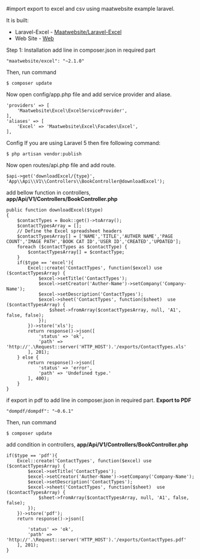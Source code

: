 #import export to excel and csv using maatwebsite example laravel.

It is built:

* Laravel-Excel - [Maatwebsite/Laravel-Excel](https://github.com/Maatwebsite/Laravel-Excel)
* Web Site - [Web](http://www.maatwebsite.nl/laravel-excel/docs)

Step 1: Installation
add line in composer.json in required part
```
"maatwebsite/excel": "~2.1.0"
```
Then, run command
```
$ composer update
```
Now open config/app.php file and add service provider and aliase.
```
'providers' => [
	'Maatwebsite\Excel\ExcelServiceProvider',
],
'aliases' => [
	'Excel' => 'Maatwebsite\Excel\Facades\Excel',
],
```
Config
If you are using Laravel 5 then fire following command:
```
$ php artisan vendor:publish
```
Now open routes/api.php file and add route.
```
$api->get('downloadExcel/{type}', 'App\\Api\\V1\\Controllers\\BookController@downloadExcel');
```
add bellow function in controllers, **app/Api/V1/Controllers/BookController.php**
```
public function downloadExcel($type)
{
    $contactTypes = Book::get()->toArray();
    $contactTypesArray = [];
    // Define the Excel spreadsheet headers
    $contactTypesArray[] = ['NAME','TITLE','AUTHER NAME','PAGE COUNT','IMAGE PATH','BOOK CAT ID','USER ID','CREATED','UPDATED'];
    foreach ($contactTypes as $contactType) {
        $contactTypesArray[] = $contactType;
    }
    if($type == 'excel'){
        Excel::create('ContactTypes', function($excel) use ($contactTypesArray) {
            $excel->setTitle('ContactTypes');
            $excel->setCreator('Auther-Name')->setCompany('Company-Name');
            $excel->setDescription('ContactTypes');
            $excel->sheet('ContactTypes', function($sheet)  use ($contactTypesArray) {
                $sheet->fromArray($contactTypesArray, null, 'A1', false, false);
            });
        })->store('xls');
        return response()->json([
            'status' => 'ok',
            'path' => 'http://'.\Request::server('HTTP_HOST').'/exports/ContactTypes.xls'
        ], 201);
    } else {
        return response()->json([
            'status' => 'error',
            'path' => 'Undefined type.'
        ], 400);
    }
}
```
if export in pdf to add line in composer.json in required part. **Export to PDF**
```
"dompdf/dompdf": "~0.6.1"
```
Then, run command
```
$ composer update
```
add condition in controllers, **app/Api/V1/Controllers/BookController.php**
```
if($type == 'pdf'){
    Excel::create('ContactTypes', function($excel) use ($contactTypesArray) {
        $excel->setTitle('ContactTypes');
        $excel->setCreator('Auther-Name')->setCompany('Company-Name');
        $excel->setDescription('ContactTypes');
        $excel->sheet('ContactTypes', function($sheet)  use ($contactTypesArray) {
            $sheet->fromArray($contactTypesArray, null, 'A1', false, false);
        });
    })->store('pdf');
    return response()->json([

        'status' => 'ok',
        'path' => 'http://'.\Request::server('HTTP_HOST').'/exports/ContactTypes.pdf'
    ], 201);
}
```